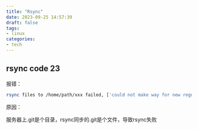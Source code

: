 ```yaml
---
title: "Rsync"
date: 2023-09-25 14:57:39
draft: false
tags: 
- linux
categories:
- tech
---
```


## rsync code 23

报错：

```bash
rsync files to /home/path/xxx failed, ['could not make way for new regular file: xxx/.git', 'rsync error: some files/attrs were not transferred (see previous errors) (code 23) at main.c(1039)']
```

原因：

服务器上.git是个目录，rsync同步的.git是个文件，导致rsync失败